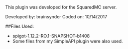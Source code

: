 This plugin was developed for the SquaredMC server.

Developed by: brainsynder
Coded on: 10/14/2017

##Files Used:
- spigot-1.12.2-RO.1-SNAPSHOT-b1408
- Some files from my SimpleAPI plugin were also used.